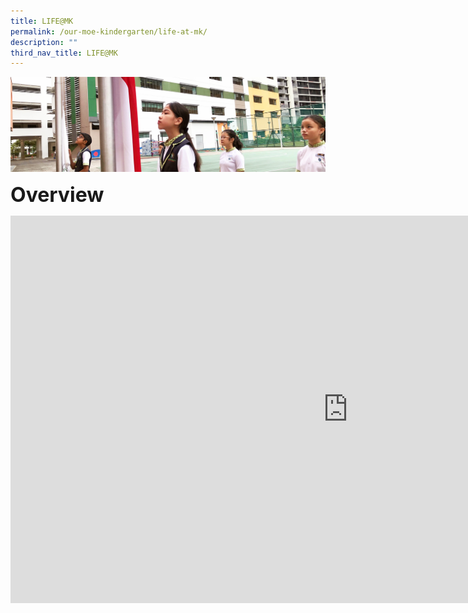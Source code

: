 ```yaml
---
title: LIFE@MK
permalink: /our-moe-kindergarten/life-at-mk/
description: ""
third_nav_title: LIFE@MK
---
```

![](/images/sub-banner.jpg)

**<font size=6>Overview</font>**

<iframe width="1080" height="620" src="https://www.youtube.com/embed/CX5XjXZqZ48" title="LIFE@MK" frameborder="0" allow="accelerometer; autoplay; clipboard-write; encrypted-media; gyroscope; picture-in-picture; web-share" allowfullscreen></iframe>